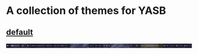# A collection of themes for YASB

## [default](default)

<a title="default YASB Theme" href="default"><img src="default/image.png" width="830px"></a>


